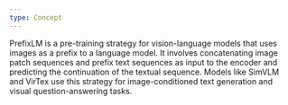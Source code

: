 ```yaml
---
type: Concept
---
```


PrefixLM is a pre-training strategy for vision-language models that uses images as a prefix to a language model. It involves concatenating image patch sequences and prefix text sequences as input to the encoder and predicting the continuation of the textual sequence. Models like SimVLM and VirTex use this strategy for image-conditioned text generation and visual question-answering tasks.